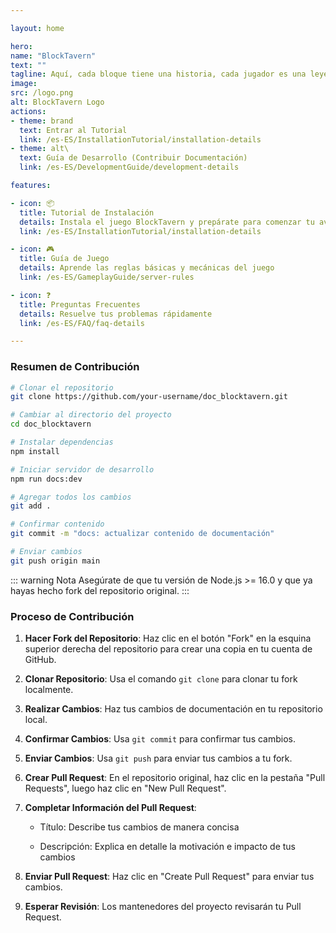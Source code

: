 ```yaml
---

layout: home

hero:
name: "BlockTavern"
text: ""
tagline: Aquí, cada bloque tiene una historia, cada jugador es una leyenda
image:
src: /logo.png
alt: BlockTavern Logo
actions:
- theme: brand
  text: Entrar al Tutorial
  link: /es-ES/InstallationTutorial/installation-details
- theme: alt\
  text: Guía de Desarrollo (Contribuir Documentación)
  link: /es-ES/DevelopmentGuide/development-details

features:

- icon: 📦
  title: Tutorial de Instalación
  details: Instala el juego BlockTavern y prepárate para comenzar tu aventura
  link: /es-ES/InstallationTutorial/installation-details

- icon: 🎮
  title: Guía de Juego
  details: Aprende las reglas básicas y mecánicas del juego
  link: /es-ES/GameplayGuide/server-rules

- icon: ❓
  title: Preguntas Frecuentes
  details: Resuelve tus problemas rápidamente
  link: /es-ES/FAQ/faq-details

---
```


### Resumen de Contribución

```sh
# Clonar el repositorio
git clone https://github.com/your-username/doc_blocktavern.git

# Cambiar al directorio del proyecto
cd doc_blocktavern

# Instalar dependencias
npm install

# Iniciar servidor de desarrollo
npm run docs:dev

# Agregar todos los cambios
git add .

# Confirmar contenido
git commit -m "docs: actualizar contenido de documentación"

# Enviar cambios
git push origin main
```

::: warning Nota
Asegúrate de que tu versión de Node.js >= 16.0 y que ya hayas hecho fork del repositorio original.
:::

### Proceso de Contribución

1. **Hacer Fork del Repositorio**: Haz clic en el botón "Fork" en la esquina superior derecha del repositorio para crear una copia en tu cuenta de GitHub.
2. **Clonar Repositorio**: Usa el comando `git clone` para clonar tu fork localmente.
3. **Realizar Cambios**: Haz tus cambios de documentación en tu repositorio local.
4. **Confirmar Cambios**: Usa `git commit` para confirmar tus cambios.
5. **Enviar Cambios**: Usa `git push` para enviar tus cambios a tu fork.
6. **Crear Pull Request**: En el repositorio original, haz clic en la pestaña "Pull Requests", luego haz clic en "New Pull Request".
7. **Completar Información del Pull Request**:

   - Título: Describe tus cambios de manera concisa

   - Descripción: Explica en detalle la motivación e impacto de tus cambios

8. **Enviar Pull Request**: Haz clic en "Create Pull Request" para enviar tus cambios.

9. **Esperar Revisión**: Los mantenedores del proyecto revisarán tu Pull Request.
